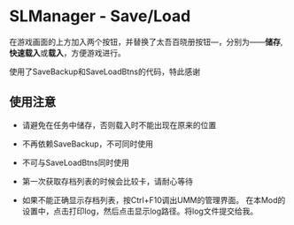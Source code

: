 # SLManager - Save/Load

在游戏画面的上方加入两个按钮，并替换了太吾百晓册按钮—，分别为——**储存**,**快速载入**或**载入**，方便游戏进行。

使用了SaveBackup和SaveLoadBtns的代码，特此感谢

## 使用注意
* 请避免在任务中储存，否则载入时不能出现在原来的位置

* 不再依赖SaveBackup，不可同时使用
* 不可与SaveLoadBtns同时使用

* 第一次获取存档列表的时候会比较卡，请耐心等待

* 如果不能正确显示存档列表，按Ctrl+F10调出UMM的管理界面。
    在本Mod的设置中，点击打印log，然后点击显示log路径。将log文件提交给我。
